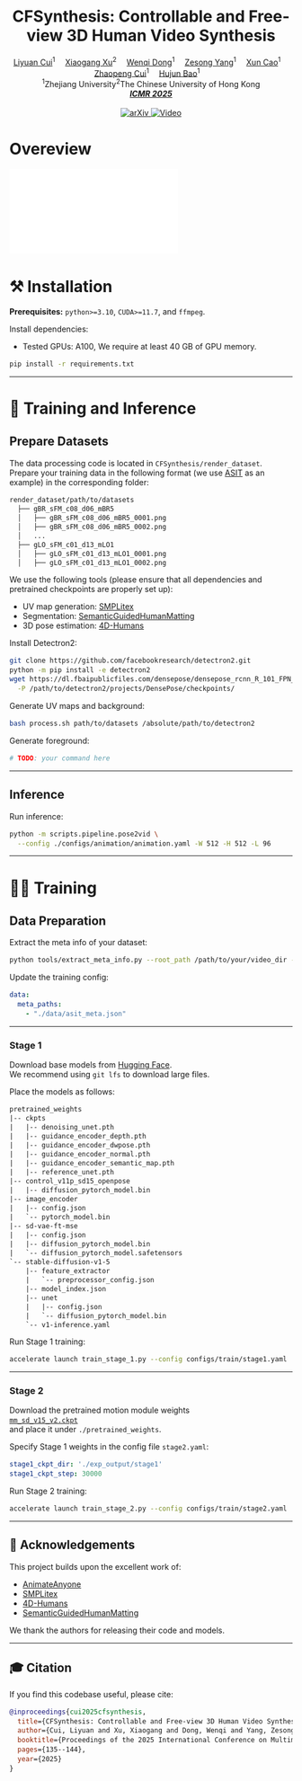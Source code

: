 <!-- # magic-edit.github.io -->
<h1 align='Center'>CFSynthesis: Controllable and Free-view 3D Human Video Synthesis</h1>

<div align='Center'>
    <a href="https://scholar.google.com/citations?hl=zh-CN&user=WhwTrhcAAAAJ"target='_blank'>Liyuan Cui</a><sup>1</sup>&emsp;
    <a href='https://xuxiaogang.com/' target='_blank'>Xiaogang Xu</a><sup>2</sup>&emsp;
    <a href='https://scholar.google.com/citations?hl=zh-CN&user=o-cC48AAAAAJ' target='_blank'>Wenqi Dong</a><sup>1</sup>&emsp;
    <a href='https://github.com/YZsZY' target='_blank'>Zesong Yang</a><sup>1</sup>&emsp;
    <a href='https://zhpcui.github.io/' target='_blank'>Xun Cao</a><sup>1</sup>&emsp;
    <a href='https://yoyo000.github.io/' target='_blank'>Zhaopeng Cui</a><sup>1</sup>&emsp;
    <a href='' target='_blank'>Hujun Bao</a><sup>1</sup>&emsp;
</div>
<div align='Center'>
    <sup>1</sup>Zhejiang University<sup>2</sup>The Chinese University of Hong Kong
</div>
<div align='Center'>
<i><strong><a href='https://dl.acm.org/doi/proceedings/10.1145/3731715' target='_blank'>ICMR 2025</a></strong></i>
</div>
<br>
<div align='Center'>
    <a href="https://arxiv.org/abs/2412.11067">
        <img src="https://img.shields.io/badge/arXiv-Paper-red?logo=arxiv&style=for-the-badge" alt="arXiv">
    </a>
    <a href="https://youtu.be/apJhMlK9yog">
        <img src="https://img.shields.io/badge/Video-Demo-blue?logo=youtube&style=for-the-badge" alt="Video">
    </a>
</div>

# Overeview

![Overeview](assets/teaser.pdf)


# ⚒️ Installation

**Prerequisites:** `python>=3.10`, `CUDA>=11.7`, and `ffmpeg`.

Install dependencies:
- Tested GPUs: A100, We require at least 40 GB of GPU memory.
```bash
pip install -r requirements.txt
```

---

# 🚀 Training and Inference 

## Prepare Datasets

The data processing code is located in `CFSynthesis/render_dataset`.  
Prepare your training data in the following format (we use [ASIT](https://google.github.io/aistplusplus_dataset/factsfigures.html) as an example) in the corresponding folder:

```text
render_dataset/path/to/datasets
  ├── gBR_sFM_c08_d06_mBR5
  │   ├── gBR_sFM_c08_d06_mBR5_0001.png
  │   ├── gBR_sFM_c08_d06_mBR5_0002.png
  │   ...
  ├── gLO_sFM_c01_d13_mLO1
  │   ├── gLO_sFM_c01_d13_mLO1_0001.png
  │   ├── gLO_sFM_c01_d13_mLO1_0002.png
```

We use the following tools (please ensure that all dependencies and pretrained checkpoints are properly set up):

- UV map generation: [SMPLitex](https://github.com/dancasas/SMPLitex)
- Segmentation: [SemanticGuidedHumanMatting](https://github.com/cxgincsu/SemanticGuidedHumanMatting)
- 3D pose estimation: [4D-Humans](https://github.com/shubham-goel/4D-Humans)

Install Detectron2:

```bash
git clone https://github.com/facebookresearch/detectron2.git
python -m pip install -e detectron2
wget https://dl.fbaipublicfiles.com/densepose/densepose_rcnn_R_101_FPN_s1x/165712084/model_final_c6ab63.pkl \
  -P /path/to/detectron2/projects/DensePose/checkpoints/
```

Generate UV maps and background:

```bash
bash process.sh path/to/datasets /absolute/path/to/detectron2
```

Generate foreground:

```bash
# TODO: your command here
```

---

## Inference

Run inference:

```bash
python -m scripts.pipeline.pose2vid \
  --config ./configs/animation/animation.yaml -W 512 -H 512 -L 96
```

---

# 🏋️‍♂️ Training

## Data Preparation

Extract the meta info of your dataset:

```bash
python tools/extract_meta_info.py --root_path /path/to/your/video_dir --dataset_name asit 
```

Update the training config:

```yaml
data:
  meta_paths:
    - "./data/asit_meta.json"
```

---

### Stage 1

Download base models from [Hugging Face](https://huggingface.co/lycui/CFSynthesis).  
We recommend using `git lfs` to download large files.

Place the models as follows:

```text
pretrained_weights
|-- ckpts  
|   |-- denoising_unet.pth
|   |-- guidance_encoder_depth.pth
|   |-- guidance_encoder_dwpose.pth
|   |-- guidance_encoder_normal.pth
|   |-- guidance_encoder_semantic_map.pth
|   |-- reference_unet.pth
|-- control_v11p_sd15_openpose
|   |-- diffusion_pytorch_model.bin
|-- image_encoder
|   |-- config.json
|   `-- pytorch_model.bin
|-- sd-vae-ft-mse
|   |-- config.json
|   |-- diffusion_pytorch_model.bin
|   `-- diffusion_pytorch_model.safetensors
`-- stable-diffusion-v1-5
    |-- feature_extractor
    |   `-- preprocessor_config.json
    |-- model_index.json
    |-- unet
    |   |-- config.json
    |   `-- diffusion_pytorch_model.bin
    `-- v1-inference.yaml
```

Run Stage 1 training:

```bash
accelerate launch train_stage_1.py --config configs/train/stage1.yaml
```

---

### Stage 2

Download the pretrained motion module weights  
[`mm_sd_v15_v2.ckpt`](https://huggingface.co/guoyww/animatediff/blob/main/mm_sd_v15_v2.ckpt)  
and place it under `./pretrained_weights`.

Specify Stage 1 weights in the config file `stage2.yaml`:

```yaml
stage1_ckpt_dir: './exp_output/stage1'
stage1_ckpt_step: 30000 
```

Run Stage 2 training:

```bash
accelerate launch train_stage_2.py --config configs/train/stage2.yaml
```

---

## 🙏 Acknowledgements

This project builds upon the excellent work of:

- [AnimateAnyone](https://github.com/MooreThreads/Moore-AnimateAnyone)
- [SMPLitex](https://github.com/dancasas/SMPLitex)
- [4D-Humans](https://github.com/shubham-goel/4D-Humans)
- [SemanticGuidedHumanMatting](https://github.com/cxgincsu/SemanticGuidedHumanMatting)

We thank the authors for releasing their code and models.

---

## 🎓 Citation

If you find this codebase useful, please cite:

```bibtex
@inproceedings{cui2025cfsynthesis,
  title={CFSynthesis: Controllable and Free-view 3D Human Video Synthesis},
  author={Cui, Liyuan and Xu, Xiaogang and Dong, Wenqi and Yang, Zesong and Bao, Hujun and Cui, Zhaopeng},
  booktitle={Proceedings of the 2025 International Conference on Multimedia Retrieval},
  pages={135--144},
  year={2025}
}
```
